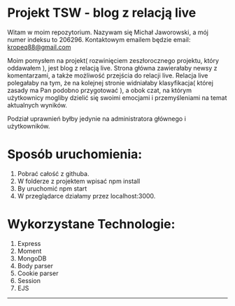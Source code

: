 Projekt TSW - blog z relacją live
================

Witam w moim repozytorium.
Nazywam się Michał Jaworowski, a mój numer indeksu to 206296.
Kontaktowym emailem będzie email:  kropeq88@gmail.com

Moim pomysłem na projekt( rozwinięciem zeszłorocznego projektu, który oddawałem ), jest blog z relacją live.
Strona główna zawierałaby newsy z komentarzami, a także możliwość przejścia do relacji live.
Relacja live polegałaby na tym, że na kolejnej stronie widniałaby klasyfikacja( której zasady ma Pan podobno przygotować ),
a obok czat, na którym użytkownicy mogliby dzielić się swoimi emocjami i przemyśleniami na temat aktualnych wyników.

Podział uprawnień byłby jedynie na administratora głównego i użytkowników.

Sposób uruchomienia:
====================
1. Pobrać całość z githuba.
2. W folderze z projektem wpisać npm install
3. By uruchomić npm start
4. W przeglądarce działamy przez localhost:3000.

Wykorzystane Technologie:
=========================

1. Express
2. Moment
3. MongoDB
4. Body parser
5. Cookie parser
6. Session
7. EJS

____